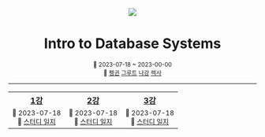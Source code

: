 <div align="center">
    <a
        height="200px"
        href="https://youtube.com/playlist?list=PLSE8ODhjZXjaKScG3l0nuOiDTTqpfnWFf"
    >
        <img src="https://i.ytimg.com/vi/uikbtpVZS2s/hqdefault.jpg?sqp=-oaymwEXCNACELwBSFryq4qpAwkIARUAAIhCGAE=&rs=AOn4CLCmNpsniFx3BvtYZIkhV1a1O-CBvw"/>
    </a>
    <h1>Intro to Database Systems</h1>
    <div>
        <sup>📆 2023-07-18 ~ 2023-00-00</sup>
    </div>
    <div>
        <sup>
          👥  
          <a href="https://github.com/CoodingPenguin">펭귄</a>
          <a href="https://github.com/iamgroooooot">그루트</a>
          <a href="https://github.com/nagunt">나강</a>
          <a href="https://github.com/jonyejin">렉사</a>
        </sup>
    </div>
</div>

---

<table>
    <tr>
        <th>
            <div align="center">
                <a href="https://youtu.be/uikbtpVZS2s">1강</a>
            </div>
        </th>
        <th>
            <div align="center">
                <a href="https://youtu.be/II5qNuxfSoo">2강</a>
            </div>
        </th>
        <th>
            <div align="center">
                <a href="https://youtu.be/df-l2PxUidI">3강</a>
            </div>
        </th>
    </tr>
    <tr>
        <td>
            <div align="center">
                <sup>
                    📆 2023-07-18
                </sup>
            </div>
            <div align="center">
                <sup>
                    📝 
                    <a href="https://github.com/team-mabub/mabub-study/issues/1">스터디 일지</a>
                </sup>
            </div>
        </td>
        <td>
            <div align="center">
                <sup>
                    📆 2023-07-18
                </sup>
            </div>
            <div align="center">
                <sup>
                    📝 
                    <a href="https://github.com/team-mabub/mabub-study/issues/2">스터디 일지</a>
                </sup>
            </div>
        </td>
        <td>
            <div align="center">
                <sup>
                    📆 2023-07-18
                </sup>
            </div>
            <div align="center">
                <sup>
                    📝 
                    <a href="https://github.com/team-mabub/mabub-study/issues/3">스터디 일지</a>
                </sup>
            </div>
        </td>
    </tr>
</table>
